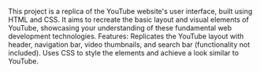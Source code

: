 This project is a replica of the YouTube website's user interface, built using HTML and CSS. It aims to recreate the basic layout and visual elements of YouTube, showcasing your understanding of these fundamental web development technologies.
Features:
Replicates the YouTube layout with header, navigation bar, video thumbnails, and search bar (functionality not included).
Uses CSS to style the elements and achieve a look similar to YouTube.
